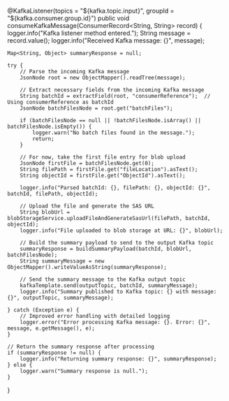 @KafkaListener(topics = "${kafka.topic.input}", groupId = "${kafka.consumer.group.id}")
public void consumeKafkaMessage(ConsumerRecord<String, String> record) {
    logger.info("Kafka listener method entered.");
    String message = record.value();
    logger.info("Received Kafka message: {}", message);

    Map<String, Object> summaryResponse = null;

    try {
        // Parse the incoming Kafka message
        JsonNode root = new ObjectMapper().readTree(message);

        // Extract necessary fields from the incoming Kafka message
        String batchId = extractField(root, "consumerReference");  // Using consumerReference as batchId
        JsonNode batchFilesNode = root.get("batchFiles");

        if (batchFilesNode == null || !batchFilesNode.isArray() || batchFilesNode.isEmpty()) {
            logger.warn("No batch files found in the message.");
            return;
        }

        // For now, take the first file entry for blob upload
        JsonNode firstFile = batchFilesNode.get(0);
        String filePath = firstFile.get("fileLocation").asText();
        String objectId = firstFile.get("ObjectId").asText();

        logger.info("Parsed batchId: {}, filePath: {}, objectId: {}", batchId, filePath, objectId);

        // Upload the file and generate the SAS URL
        String blobUrl = blobStorageService.uploadFileAndGenerateSasUrl(filePath, batchId, objectId);
        logger.info("File uploaded to blob storage at URL: {}", blobUrl);

        // Build the summary payload to send to the output Kafka topic
        summaryResponse = buildSummaryPayload(batchId, blobUrl, batchFilesNode);
        String summaryMessage = new ObjectMapper().writeValueAsString(summaryResponse);

        // Send the summary message to the Kafka output topic
        kafkaTemplate.send(outputTopic, batchId, summaryMessage);
        logger.info("Summary published to Kafka topic: {} with message: {}", outputTopic, summaryMessage);

    } catch (Exception e) {
        // Improved error handling with detailed logging
        logger.error("Error processing Kafka message: {}. Error: {}", message, e.getMessage(), e);
    }

    // Return the summary response after processing
    if (summaryResponse != null) {
        logger.info("Returning summary response: {}", summaryResponse);
    } else {
        logger.warn("Summary response is null.");
    }
}

